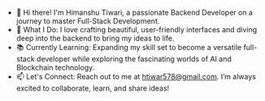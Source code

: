- 👋 Hi there! I'm Himanshu Tiwari, a passionate Backend Developer on a journey to master Full-Stack Development.
- 🌟 What I Do: I love crafting beautiful, user-friendly interfaces and diving deep into the backend to bring my ideas to life.
- 📚 Currently Learning: Expanding my skill set to become a versatile full-stack developer while exploring the fascinating worlds of AI and Blockchain technology.
- 📫 Let's Connect: Reach out to me at htiwar578@gmail.com. I’m always excited to collaborate, learn, and share ideas!

<!---
htiwari578/htiwari578 is a ✨ special ✨ repository because its `README.md` (this file) appears on your GitHub profile.
You can click the Preview link to take a look at your changes.
--->
